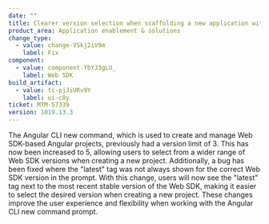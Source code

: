 ```yaml
---
date: ""
title: Clearer version selection when scaffolding a new application with Angular CLI
product_area: Application enablement & solutions
change_type:
  - value: change-VSkj2iV9m
    label: Fix
component:
  - value: component-YbYJ3gLU_
    label: Web SDK
build_artifact:
  - value: tc-pjJiURv9Y
    label: ui-c8y
ticket: MTM-57339
version: 1019.13.3
---
```

The Angular CLI new command, which is used to create and manage Web SDK-based Angular projects, previously had a version limit of 3. This has now been increased to 5, allowing users to select from a wider range of Web SDK versions when creating a new project. Additionally, a bug has been fixed where the "latest" tag was not always shown for the correct Web SDK version in the prompt. With this change, users will now see the "latest" tag next to the most recent stable version of the Web SDK, making it easier to select the desired version when creating a new project. These changes improve the user experience and flexibility when working with the Angular CLI new command prompt.